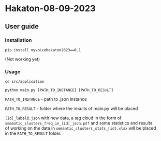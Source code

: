 # Hakaton-08-09-2023

## User guide

### Installation
`pip install myvoicehakaton2023==0.1`

(Not working yet)

### Usage

`cd src/application`

`python main.py [PATH_TO_INSTANCE] [PATH_TO_RESULT]`

`PATH_TO_INSTANCE` - path to .json instance

`PATH_TO_RESULT` - folder where the results of main.py will be placed

`[id]_labeld.json` with new data, a tag cloud in the form of `semantic_clusters_freq_in_[id]_json.pdf` and some 
statistics and results of working on the data in `semantic_clusters_stats_[id].xlsx` will be placed in the `PATH_TO_RESULT` folder.